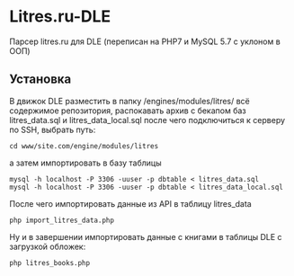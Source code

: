 # Litres.ru-DLE
Парсер litres.ru для DLE (переписан на PHP7 и MySQL 5.7 с уклоном в ООП)

## Установка
В движок DLE разместить в папку /engines/modules/litres/ всё содержимое репозитория, распокавать архив с бекапом баз litres_data.sql и litres_data_local.sql после чего подключиться к серверу по SSH, выбрать путь:

```
cd www/site.com/engine/modules/litres
```

а затем импортировать в базу таблицы

```
mysql -h localhost -P 3306 -uuser -p dbtable < litres_data.sql
mysql -h localhost -P 3306 -uuser -p dbtable < litres_data_local.sql
```

После чего импортировать данные из API в таблицу litres_data

```
php import_litres_data.php
```

Ну и в завершении импортировать данные с книгами в таблицы DLE с загрузкой обложек:

```
php litres_books.php
```
